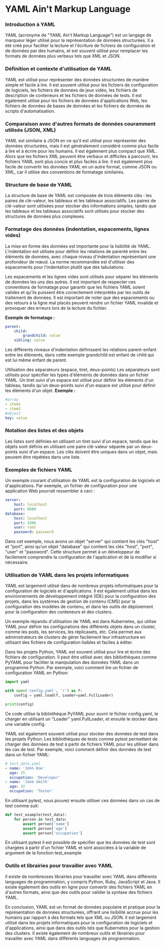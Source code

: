 YAML Ain't Markup Language
===
<!-- meta ------------------------------------------------------------------------------

Description ==  Présentation de YAML Ain't Markup Language
Tags        ==  Cheatsheet Language YAML Markup 

Post_Type   ==  Cheatsheet
Preview     ==  cli
Author      ==  Loxcy

Version     == 0.1
Featured    == True
Visible     == False
Draft       == True

created_at  == 2022-01-10 00:00:00
published_at== 2022-01-10 00:00:00
updated_at   == 2022-01-10 00:00:00


---------------------------------------------------------------------------- endmeta -->


### **Introduction à YAML**

YAML (acronyme de "YAML Ain't Markup Language") est un langage de marqueur léger utilisé pour la représentation de données structurées. Il a été créé pour faciliter la lecture et l'écriture de fichiers de configuration et de données par des humains, et est souvent utilisé pour remplacer les formats de données plus verbeux tels que XML et JSON.

### **Définition et contexte d'utilisation de YAML**

YAML est utilisé pour représenter des données structurées de manière simple et facile à lire. Il est souvent utilisé pour les fichiers de configuration de logiciels, les fichiers de données de jeux vidéo, les fichiers de description de conteneurs et les fichiers de données de tests. Il est également utilisé pour les fichiers de données d'applications Web, les fichiers de données de bases de données et les fichiers de données de scripts d'automatisation.

### **Comparaison avec d'autres formats de données couramment utilisés (JSON, XML)**

YAML est similaire à JSON en ce qu'il est utilisé pour représenter des données structurées, mais il est généralement considéré comme plus facile à lire et à écrire pour les humains. Il est également plus compact que XML. Alors que les fichiers XML peuvent être verbaux et difficiles à parcourir, les fichiers YAML sont plus concis et plus faciles à lire. Il est également plus facile de convertir les données YAML en un autre format, comme JSON ou XML, car il utilise des conventions de formatage similaires.

### **Structure de base de YAML**

La structure de base de YAML est composée de trois éléments clés : les paires de clé-valeur, les tableaux et les tableaux associatifs. Les paires de clé-valeur sont utilisées pour stocker des informations simples, tandis que les tableaux et les tableaux associatifs sont utilisés pour stocker des structures de données plus complexes.

### **Formatage des données (indentation, espacements, lignes vides)**

La mise en forme des données est importante pour la lisibilité de YAML. L'indentation est utilisée pour définir les relations de parenté entre les éléments de données, avec chaque niveau d'indentation représentant une profondeur de nœud. La norme recommandée est d'utiliser des espacements pour l'indentation plutôt que des tabulations.

Les espacements et les lignes vides sont utilisés pour séparer les éléments de données les uns des autres. Il est important de respecter ces conventions de formatage pour garantir que les fichiers YAML soient valides et qu'ils puissent être correctement interprétés par les outils de traitement de données. Il est important de noter que des espacements ou des retours à la ligne mal placés peuvent rendre un fichier YAML invalide et provoquer des erreurs lors de la lecture du fichier.

**Exemple de formatage :**
```yaml
parent:
    child:
        grandchild: value
    sibling: value
```

Les différents niveaux d'indentation définissent les relations parent-enfant entre les éléments, dans cette exemple grandchild est enfant de child qui est lui même enfant de parent.

Utilisation des séparateurs (espace, tiret, deux-points)
Les séparateurs sont utilisés pour spécifier les types d'éléments de données dans un fichier YAML. Un tiret suivi d'un espace est utilisé pour définir les éléments d'un tableau, tandis qu'un deux-points suivi d'un espace est utilisé pour définir les éléments d'un objet.
**Exemple :**
```yaml
#array
- item1
- item2
#object
key: value
```
### **Notation des listes et des objets**
Les listes sont définies en utilisant un tiret suivi d'un espace, tandis que les objets sont définis en utilisant une paire clé-valeur séparée par un deux-points suivi d'un espace. Les clés doivent être uniques dans un objet, mais peuvent être répétées dans une liste.

### **Exemples de fichiers YAML**
Un exemple courant d'utilisation de YAML est la configuration de logiciels et d'applications. Par exemple, un fichier de configuration pour une application Web pourrait ressembler à ceci :
```yaml
server:
    host: localhost
    port: 8080
database:
    host: localhost
    port: 3306
    user: root
    password: password
```
Dans cet exemple, nous avons un objet "server" qui contient les clés "host" et "port", ainsi qu'un objet "database" qui contient les clés "host", "port", "user" et "password". Cette structure permet à un développeur de facilement comprendre la configuration de l'application et de la modifier si nécessaire.

### **Utilisation de YAML dans les projets informatiques**
YAML est largement utilisé dans de nombreux projets informatiques pour la configuration de logiciels et d'applications. Il est également utilisé dans les environnements de développement intégré (IDE) pour la configuration des projets, dans les systèmes de gestion de contenu (CMS) pour la configuration des modèles de contenu, et dans les outils de déploiement pour la configuration des conteneurs et des clusters.

Un exemple répandu d'utilisation de YAML est dans Kubernetes, qui utilise YAML pour définir les configurations des différents objets dans un cluster, comme les pods, les services, les réplicasets, etc. Cela permet aux administrateurs de clusters de gérer facilement leur infrastructure en utilisant des fichiers de configuration lisibles et faciles à éditer.

Dans les projets Python, YAML est souvent utilisé pour lire et écrire des fichiers de configuration. Il peut être utilisé avec des bibliothèques comme PyYAML pour faciliter la manipulation des données YAML dans un programme Python. Par exemple, voici comment lire un fichier de configuration YAML en Python:

```python
import yaml

with open('config.yaml', 'r') as f:
    config = yaml.load(f, Loader=yaml.FullLoader)

print(config)
```

Ce code utilise la bibliothèque PyYAML pour ouvrir le fichier config.yaml, le charger en utilisant un "Loader" yaml.FullLoader, et ensuite le stocker dans une variable config.

YAML est également souvent utilisé pour stocker des données de test dans les projets Python. Les bibliothèques de tests comme pytest permettent de charger des données de test à partir de fichiers YAML pour les utiliser dans les cas de test. Par exemple, voici comment définir des données de test dans un fichier YAML:

```yaml
# test_data.yaml
- name: 'John Doe'
  age: 25
  occupation: 'Developer'
- name: 'Jane Smith'
  age: 32
  occupation: 'Tester'
```
En utilisant pytest, vous pouvez ensuite utiliser ces données dans un cas de test comme suit:



```python
def test_example(test_data):
    for person in test_data:
        assert person['name']
        assert person['age']
        assert person['occupation']
```
En utilisant pytest il est possible de spécifier que les données de test sont chargées à partir d'un fichier YAML et sont associées à la variable de argument de la fonction test_example


### **Outils et librairies pour travailler avec YAML**
Il existe de nombreuses librairies pour travailler avec YAML dans différents languages de programmation, y compris Python, Ruby, JavaScript et Java. Il existe également des outils en ligne pour convertir des fichiers YAML en d'autres formats, ainsi que des outils pour valider la syntaxe des fichiers YAML.

En conclusion, YAML est un format de données populaire et pratique pour la représentation de données structurées, offrant une lisibilité accrue pour les humains par rapport à des formats tels que XML ou JSON. Il est largement utilisé dans les projets informatiques pour la configuration de logiciels et d'applications, ainsi que dans des outils tels que Kubernetes pour la gestion des clusters. Il existe également de nombreux outils et librairies pour travailler avec YAML dans différents languages de programmation.